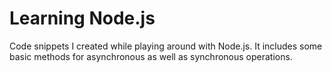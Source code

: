 # Learning Node.js
Code snippets I created while playing around with Node.js. It includes some basic methods for asynchronous as well as synchronous operations.
